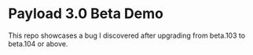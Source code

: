 # Payload 3.0 Beta Demo

This repo showcases a bug I discovered after upgrading from beta.103 to beta.104 or above.
